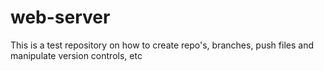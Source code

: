 # web-server
This is a test repository on how to create repo's, branches, push files and manipulate version controls, etc

